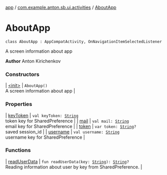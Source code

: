[app](../../index.md) / [com.example.anton.sb.ui.activities](../index.md) / [AboutApp](./index.md)

# AboutApp

`class AboutApp : AppCompatActivity, OnNavigationItemSelectedListener`

A screen information about app

**Author**
Anton Kirichenkov

### Constructors

| [&lt;init&gt;](-init-.md) | `AboutApp()`<br>A screen information about app |

### Properties

| [keyToken](key-token.md) | `val keyToken: `[`String`](https://kotlinlang.org/api/latest/jvm/stdlib/kotlin/-string/index.html)<br>token key for SharedPreference |
| [mail](mail.md) | `val mail: `[`String`](https://kotlinlang.org/api/latest/jvm/stdlib/kotlin/-string/index.html)<br>email key for SharedPreference |
| [token](token.md) | `var token: `[`String`](https://kotlinlang.org/api/latest/jvm/stdlib/kotlin/-string/index.html)`?`<br>saved session_id |
| [username](username.md) | `val username: `[`String`](https://kotlinlang.org/api/latest/jvm/stdlib/kotlin/-string/index.html)<br>username key for SharedPreference |

### Functions

| [readUserData](read-user-data.md) | `fun readUserData(key: `[`String`](https://kotlinlang.org/api/latest/jvm/stdlib/kotlin/-string/index.html)`): `[`String`](https://kotlinlang.org/api/latest/jvm/stdlib/kotlin/-string/index.html)`?`<br>Reading information about user by key from SharedPreference. |

